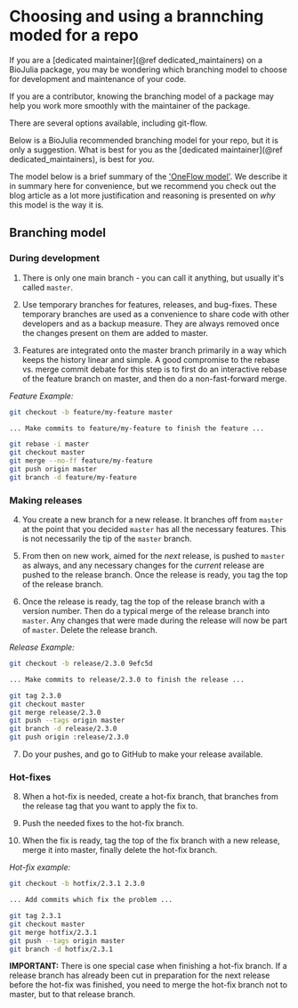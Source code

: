 # Choosing and using a brannching moded for a repo

If you are a [dedicated maintainer](@ref dedicated_maintainers) on a BioJulia
package, you may be wondering which branching model to choose for development
and maintenance of your code.

If you are a contributor, knowing the branching model of a package may help
you work more smoothly with the maintainer of the package.

There are several options available, including git-flow.

Below is a BioJulia recommended branching model for your repo, but it is
only a suggestion. What is best for you as the
[dedicated maintainer](@ref dedicated_maintainers), is best for _you_.

The model below is a brief summary of the ['OneFlow model'](http://endoflineblog.com/oneflow-a-git-branching-model-and-workflow).
We describe it in summary here for convenience, but we recommend you check out
the blog article as a lot more justification and reasoning is presented on _why_ this
model is the way it is.

## Branching model

### During development

1. There is only one main branch - you can call it anything, but usually it's
called `master`.

2. Use temporary branches for features, releases, and bug-fixes. These temporary
branches are used as a convenience to share code with other developers and as a
backup measure. They are always removed once the changes present on them are
added to master.

3. Features are integrated onto the master branch primarily in a way which keeps
the history linear and simple. A good compromise to the rebase vs. merge commit
debate for this step is to first do an interactive rebase of the feature branch
on master, and then do a non-fast-forward merge.

_Feature Example:_

```sh
git checkout -b feature/my-feature master

... Make commits to feature/my-feature to finish the feature ...

git rebase -i master
git checkout master
git merge --no-ff feature/my-feature
git push origin master
git branch -d feature/my-feature
```

### Making releases

4. You create a new branch for a new release. It branches off from `master` at the
point that you decided `master` has all the necessary features. This is not
necessarily the tip of the `master` branch.

5. From then on new work, aimed for the _next_ release, is pushed to `master` as
always, and any necessary changes for the _current_ release are pushed to the
release branch. Once the release is ready, you tag the top of the release branch.

6. Once the release is ready, tag the top of the release branch with a version
number. Then do a typical merge of the release branch into `master`.
Any changes that were made during the release will now be part of `master`.
Delete the release branch.

_Release Example:_

```sh
git checkout -b release/2.3.0 9efc5d

... Make commits to release/2.3.0 to finish the release ...

git tag 2.3.0
git checkout master
git merge release/2.3.0
git push --tags origin master
git branch -d release/2.3.0
git push origin :release/2.3.0
```

7. Do your pushes, and go to GitHub to make your release available.

### Hot-fixes

8. When a hot-fix is needed, create a hot-fix branch, that branches from the
release tag that you want to apply the fix to.

9. Push the needed fixes to the hot-fix branch.

10. When the fix is ready, tag the top of the fix branch with a new release,
merge it into master, finally delete the hot-fix branch.

_Hot-fix example:_

```sh
git checkout -b hotfix/2.3.1 2.3.0

... Add commits which fix the problem ...

git tag 2.3.1
git checkout master
git merge hotfix/2.3.1
git push --tags origin master
git branch -d hotfix/2.3.1
```

**IMPORTANT:**
There is one special case when finishing a hot-fix branch.
If a release branch has already been cut in preparation for the next release
before the hot-fix was finished, you need to merge the hot-fix branch not to
master, but to that release branch.
